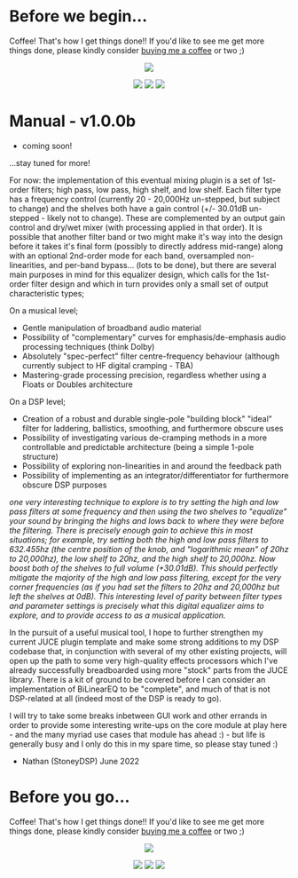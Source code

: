 # Before we begin...

Coffee! That's how I get things done!! If you'd like to see me get more things done, please kindly consider <a href="https://www.patreon.com/bePatron?u=8549187" data-patreon-widget-type="become-patron-button">buying me a coffee</a> or two ;)

<p align="center">
 <a href= "https://paypal.me/StoneyDSPAudio?country.x=ES&locale.x=en_US"><img src="https://www.paypalobjects.com/en_US/i/btn/btn_donate_SM.gif"/></a>
</p>

<p align="center">
 <a href= "https://twitter.com/Stoney_DSP/"><img src="https://github.com/StoneyDSP/StoneyDSP/blob/a075caeedffe23b2733ee38b12f9800f62aab9c2/Assets/twitter.png"/></a>
 <a href= "https://www.instagram.com/stoney_dsp/"><img src="https://github.com/StoneyDSP/StoneyDSP/blob/2253d684ba99e6c072353a94b49315162c381406/Assets/instagram.png"/></a>
 <a href= "https://www.facebook.com/StoneyDSP.Audio/"><img src="https://github.com/StoneyDSP/StoneyDSP/blob/9608562b09ee2708affd0c31117fc25a235672d9/Assets/facebook.png"/></a>
</p>

# Manual - v1.0.0b

+ coming soon!

...stay tuned for more!

For now: the implementation of this eventual mixing plugin is a set of 1st-order filters; high pass, low pass, high shelf, and low shelf. Each filter type has a frequency control (currently 20 - 20,000Hz un-stepped, but subject to change) and the shelves both have a gain control (+/- 30.01dB un-stepped - likely not to change). These are complemented by an output gain control and dry/wet mixer (with processing applied in that order). It is possible that another filter band or two might make it's way into the design before it takes it's final form (possibly to directly address mid-range) along with an optional 2nd-order mode for each band, oversampled non-linearities, and per-band bypass... (lots to be done), but there are several main purposes in mind for this equalizer design, which calls for the 1st-order filter design and which in turn provides only a small set of output characteristic types;

On a musical level;

+ Gentle manipulation of broadband audio material
+ Possibility of "complementary" curves for emphasis/de-emphasis audio processing techniques (think Dolby)
+ Absolutely "spec-perfect" filter centre-frequency behaviour (although currently subject to HF digital cramping - TBA)
+ Mastering-grade processing precision, regardless whether using a Floats or Doubles architecture

On a DSP level;

+ Creation of a robust and durable single-pole "building block" "ideal" filter for laddering, ballistics, smoothing, and furthermore obscure uses
+ Possibility of investigating various de-cramping methods in a more controllable and predictable architecture (being a simple 1-pole structure)
+ Possibility of exploring non-linearities in and around the feedback path
+ Possibility of implementing as an integrator/differentiator for furthermore obscure DSP purposes

*one very interesting technique to explore is to try setting the high and low pass filters at some frequency and then using the two shelves to "equalize" your sound by bringing the highs and lows back to where they were before the filtering. There is precisely enough gain to achieve this in most situations; for example, try setting both the high and low pass filters to 632.455hz (the centre position of the knob, and "logarithmic mean" of 20hz to 20,000hz), the low shelf to 20hz, and the high shelf to 20,000hz. Now boost both of the shelves to full volume (+30.01dB). This should perfectly mitigate the majority of the high and low pass filtering, except for the very corner frequencies (as if you had set the filters to 20hz and 20,000hz but left the shelves at 0dB). This interesting level of parity between filter types and parameter settings is precisely what this digital equalizer aims to explore, and to provide access to as a musical application.*

In the pursuit of a useful musical tool, I hope to further strengthen my current JUCE plugin template and make some strong additions to my DSP codebase that, in conjunction with several of my other existing projects, will open up the path to some very high-quality effects processors which I've already successfully breadboarded using more "stock" parts from the JUCE library. There is a kit of ground to be covered before I can consider an implementation of BiLinearEQ to be "complete", and much of that is not DSP-related at all (indeed most of the DSP is ready to go).

I will try to take some breaks inbetween GUI work and other errands in order to provide some interesting write-ups on the core module at play here - and the many myriad use cases that module has ahead :) - but life is generally busy and I only do this in my spare time, so please stay tuned :)

- Nathan (StoneyDSP) June 2022

# Before you go...

Coffee! That's how I get things done!! If you'd like to see me get more things done, please kindly consider <a href="https://www.patreon.com/bePatron?u=8549187" data-patreon-widget-type="become-patron-button">buying me a coffee</a> or two ;)

<p align="center">
 <a href= "https://paypal.me/StoneyDSPAudio?country.x=ES&locale.x=en_US"><img src="https://www.paypalobjects.com/en_US/i/btn/btn_donate_SM.gif"/></a>
</p>

<p align="center">
 <a href= "https://twitter.com/Stoney_DSP/"><img src="https://github.com/StoneyDSP/StoneyDSP/blob/a075caeedffe23b2733ee38b12f9800f62aab9c2/Assets/twitter.png"/></a>
 <a href= "https://www.instagram.com/stoney_dsp/"><img src="https://github.com/StoneyDSP/StoneyDSP/blob/2253d684ba99e6c072353a94b49315162c381406/Assets/instagram.png"/></a>
 <a href= "https://www.facebook.com/StoneyDSP.Audio/"><img src="https://github.com/StoneyDSP/StoneyDSP/blob/9608562b09ee2708affd0c31117fc25a235672d9/Assets/facebook.png"/></a>
</p>
